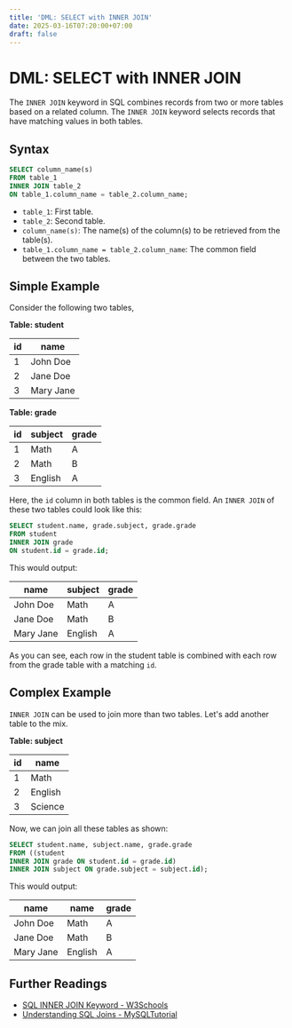 ```yaml
---
title: 'DML: SELECT with INNER JOIN'
date: 2025-03-16T07:20:00+07:00
draft: false
---
```


# DML: SELECT with INNER JOIN

The `INNER JOIN` keyword in SQL combines records from two or more tables based on a related column. The `INNER JOIN` keyword selects records that have matching values in both tables.

## Syntax

```sql
SELECT column_name(s)
FROM table_1
INNER JOIN table_2
ON table_1.column_name = table_2.column_name;
```

- `table_1`: First table.
- `table_2`: Second table.
- `column_name(s)`: The name(s) of the column(s) to be retrieved from the table(s).
- `table_1.column_name = table_2.column_name`: The common field between the two tables.

## Simple Example

Consider the following two tables,

**Table: student**

| id  | name      |
| --- | --------- |
| 1   | John Doe  |
| 2   | Jane Doe  |
| 3   | Mary Jane |

**Table: grade**

| id  | subject | grade |
| --- | ------- | ----- |
| 1   | Math    | A     |
| 2   | Math    | B     |
| 3   | English | A     |

Here, the `id` column in both tables is the common field. An `INNER JOIN` of these two tables could look like this:

```sql
SELECT student.name, grade.subject, grade.grade
FROM student
INNER JOIN grade
ON student.id = grade.id;
```

This would output:

| name      | subject | grade |
| --------- | ------- | ----- |
| John Doe  | Math    | A     |
| Jane Doe  | Math    | B     |
| Mary Jane | English | A     |

As you can see, each row in the student table is combined with each row from the grade table with a matching `id`.

## Complex Example

`INNER JOIN` can be used to join more than two tables. Let's add another table to the mix.

**Table: subject**

| id  | name    |
| --- | ------- |
| 1   | Math    |
| 2   | English |
| 3   | Science |

Now, we can join all these tables as shown:

```sql
SELECT student.name, subject.name, grade.grade
FROM ((student
INNER JOIN grade ON student.id = grade.id)
INNER JOIN subject ON grade.subject = subject.id);
```

This would output:

| name      | name    | grade |
| --------- | ------- | ----- |
| John Doe  | Math    | A     |
| Jane Doe  | Math    | B     |
| Mary Jane | English | A     |

## Further Readings

- [SQL INNER JOIN Keyword - W3Schools](https://www.w3schools.com/sql/sql_join_inner.asp)
- [Understanding SQL Joins - MySQLTutorial](https://www.mysqltutorial.org/mysql-inner-join.aspx/)
